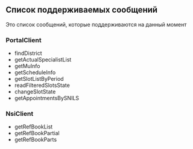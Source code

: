 ## Список поддерживаемых сообщений

Это список сообщений, которые поддерживаются на данный момент

### PortalClient

- findDistrict
- getActualSpecialistList
- getMuInfo
- getScheduleInfo
- getSlotListByPeriod
- readFilteredSlotsState
- changeSlotState
- getAppointmentsBySNILS

### NsiClient

- getRefBookList
- getRefBookPartial
- getRefBookParts